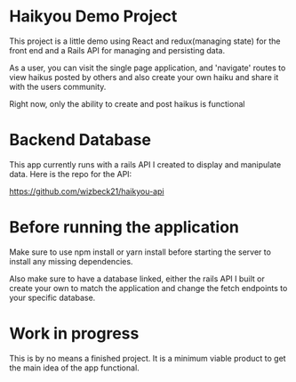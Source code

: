 # Haikyou Demo Project

This project is a little demo using React and redux(managing state) for the front end and a Rails API for managing and persisting data.

As a user, you can visit the single page application, and 'navigate' routes to view haikus posted by others and also create your own haiku and share it with the users community.

Right now, only the ability to create and post haikus is functional


# Backend Database
This app currently runs with a rails API I created to display and manipulate data. Here is the repo for the API:

https://github.com/wizbeck21/haikyou-api

# Before running the application
Make sure to use npm install or yarn install before starting the server to install any missing dependencies.

Also make sure to have a database linked, either the rails API I built or create your own to match the application and change the fetch endpoints to your specific database.

# Work in progress

This is by no means a finished project. It is a minimum viable product to get the main idea of the app functional.

